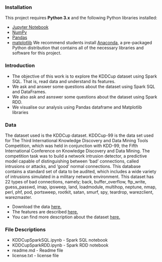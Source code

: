 ### Installation

This project requires **Python 3.x** and the following Python libraries installed:

- [Jupyter Notebook](https://jupyter.org/install.html)
- [NumPy](http://www.numpy.org/)
- [Pandas](http://pandas.pydata.org)
- [matplotlib](http://matplotlib.org/)
We recommend students install [Anaconda](https://www.continuum.io/downloads), a pre-packaged Python distribution that contains all of the necessary libraries and software for this project. 

### Introduction
* The objective of this work is to explore the KDDCup dataset using Spark SQL. That is, read data and understand its features.
* We ask and answer some questions about the dataset using  Spark SQL and DataFrames.
* We also ask and asnswer some questions about the dataset using  Spark RDD.
* We visualise our analysis using Pandas dataframe and Matplotlib libraries

### Data
The dataset used is the KDDCup dataset. KDDCup-99 is the data set used for The Third International Knowledge Discovery and Data Mining Tools Competition, which was held in conjunction with KDD-99, the Fifth International Conference on Knowledge Discovery and Data Mining. The competition task was to build a network intrusion detector, a predictive model capable of distinguishing between ‘bad’ connections, called intrusions or attacks, and ‘good’ normal connections. This database contains a standard set of data to be audited, which includes a wide variety of intrusions simulated in a military network environment. This dataset has 22 types of bad connections, namely; back, buffer_overflow, ftp_write, guess_passwd, imap, ipsweep, land, loadmodule, multihop, neptune, nmap, perl, phf, pod, portsweep, rootkit, satan, smurf, spy, teardrop, warezclient, warezmaster.

- Download the data [here.](http://kdd.ics.uci.edu/databases/kddcup99/kddcup.data.gz)
- The features are described [here.](http://kdd.ics.uci.edu/databases/kddcup99/task.html)
- You can find more description about the dataset [here.](http://kdd.ics.uci.edu/databases/kddcup99/kddcup99.html)


### File Descriptions
* KDDCupSparkSQL.ipynb - Spark SQL notebook
* KDDCupSparkRDD.ipynb - Spark RDD notebook
* readme.md - Readme file
* license.txt - license file
